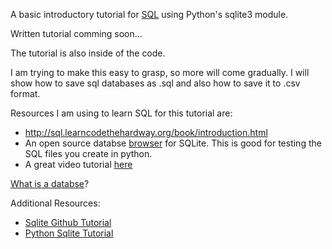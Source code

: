 A basic introductory tutorial for [SQL](http://www.w3schools.com/sql/) using Python's sqlite3 module.

Written tutorial comming soon...

The tutorial is also inside of the code.

I am trying to make this easy to grasp, so more will come gradually. 
I will show how to save sql databases as .sql and also how to save it to .csv format. 

Resources I am using to learn SQL for this tutorial are:
- http://sql.learncodethehardway.org/book/introduction.html
- An open source databse [browser](http://sqlitebrowser.org) for SQLite. This is good for testing the SQL files you create in python.
- A great video tutorial [here](https://www.youtube.com/watch?v=f00OmNGwgZs)

[What is a databse](https://github.com/TutorialDoctor/Software_Development/blob/master/More-Info/Database%20Tutorial.md)?

Additional Resources:
- [Sqlite Github Tutorial](https://github.com/rasbt/python_reference/tree/master/tutorials/sqlite3_howto)
- [Python Sqlite Tutorial](http://sebastianraschka.com/Articles/2014_sqlite_in_python_tutorial.html)
